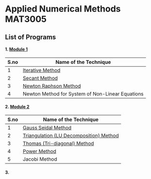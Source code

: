 # Applied Numerical Methods MAT3005


## List of Programs

#### 1. [Module 1](./Module_1)

| S.no | Name of the Technique |
| ---- | --------------------- |
| 1 | [Iterative Method](./Module_1/iterative_method.m) |
| 2 | [Secant Method](./Module_1/secant_method.m) |
| 3 | [Newton Raphson Method](./Module_1/newton_raphson_method.m) |
| 4 | Newton Method for System of Non-Linear Equations |


#### 2. [Module 2](./Module_2)

| S.no | Name of the Technique |
| ---- | --------------------- |
| 1 | [Gauss Seidal Method](./Module_2/gauss_seidal_method.m) |
| 2 | [Triangulation (LU Decomposition) Method](./Module_2/lu_decomposition_method.m) |
| 3 | [Thomas (Tri-diagonal) Method](./Module_2/thomas_method.m) |
| 4 | [Power Method](./Module_2/power_method.m) |
| 5 | Jacobi Method |


#### 3. [](./)

